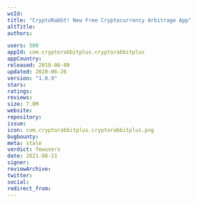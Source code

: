```yaml
---
wsId: 
title: "CryptoRabbt! New Free Cryptocurrency Arbitrage App"
altTitle: 
authors:

users: 500
appId: com.cryptorabbitplus.cryptorabbitplus
appCountry: 
released: 2019-06-09
updated: 2020-06-26
version: "1.0.9"
stars: 
ratings: 
reviews: 
size: 7.0M
website: 
repository: 
issue: 
icon: com.cryptorabbitplus.cryptorabbitplus.png
bugbounty: 
meta: stale
verdict: fewusers
date: 2021-08-21
signer: 
reviewArchive:
twitter: 
social:
redirect_from:
---
```


